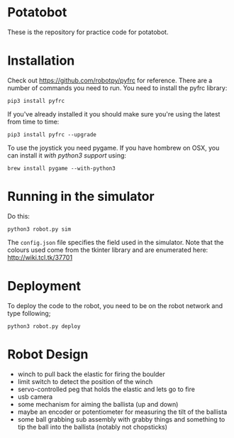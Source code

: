﻿# Potatobot

These is the repository for practice code for potatobot.


# Installation

Check out <https://github.com/robotpy/pyfrc> for reference. There are a number of commands you need to run.
You need to install the pyfrc library:

    pip3 install pyfrc

If you've already installed it you should make sure you're using the latest from time to time:

    pip3 install pyfrc --upgrade

To use the joystick you need pygame. If you have hombrew on OSX, you can install it _with python3 support_ using:

    brew install pygame --with-python3

# Running in the simulator

Do this:

    python3 robot.py sim

The ```config.json``` file specifies the field used in the simulator. Note that the colours used come from the
tkinter library and are enumerated here: <http://wiki.tcl.tk/37701>

# Deployment

To deploy the code to the robot, you need to be on the robot network and type following;

    python3 robot.py deploy

# Robot Design

* winch to pull back the elastic for firing the boulder
* limit switch to detect the position of the winch
* servo-controlled peg that holds the elastic and lets go to fire
* usb camera
* some mechanism for aiming the ballista (up and down)
* maybe an encoder or potentiometer for measuring the tilt of the ballista
* some ball grabbing sub assembly with grabby things and something to tip the ball into the ballista (notably not
chopsticks)



